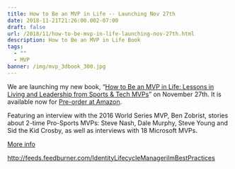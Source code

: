 ```yaml
---
title: How to Be an MVP in Life -- Launching Nov 27th
date: 2018-11-21T21:26:00.002-07:00
draft: false
url: /2018/11/how-to-be-mvp-in-life-launching-nov-27th.html
description: How to Be an MVP in Life Book
tags:
  - ""
  - MVP
banner: /img/mvp_3dbook_300.jpg
---
```


We are launching my new book, “[How to Be an MVP in Life: Lessons in Living and Leadership from Sports & Tech MVPs](https://turquoise-poodle-csmt.squarespace.com/mvpinlifebook)” on November 27th. It is available now for [Pre-order at Amazon](https://www.amazon.com/gp/product/B07K5NKRQK).

Featuring an interview with the 2016 World Series MVP, Ben Zobrist, stories about 2-time Pro-Sports MVPs: Steve Nash, Dale Murphy, Steve Young and Sid the Kid Crosby, as well as interviews with 18 Microsoft MVPs.

  

[More info](https://www.davidplundell.com/mvp-in-life-blog/2018/11/19/how-to-be-an-mvp-in-life-launch-nov-27th)



  

http://feeds.feedburner.com/IdentityLifecycleManagerilmBestPractices